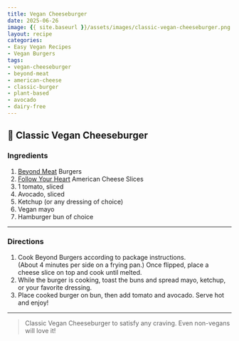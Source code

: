 ```yaml
---
title: Vegan Cheeseburger
date: 2025-06-26
image: {{ site.baseurl }}/assets/images/classic-vegan-cheeseburger.png
layout: recipe
categories:
- Easy Vegan Recipes
- Vegan Burgers
tags:
- vegan-cheeseburger
- beyond-meat
- american-cheese
- classic-burger
- plant-based
- avocado
- dairy-free
---
```


## 🍔 Classic Vegan Cheeseburger


### Ingredients

1. [Beyond Meat](https://www.beyondmeat.com) Burgers  
2. [Follow Your Heart](https://followyourheart.com) American Cheese Slices  
3. 1 tomato, sliced  
4. Avocado, sliced  
5. Ketchup (or any dressing of choice)  
6. Vegan mayo
7. Hamburger bun of choice  

---

### Directions

1. Cook Beyond Burgers according to package instructions.  
   (About 4 minutes per side on a frying pan.) Once flipped, place a cheese slice on top and cook until melted.  
2. While the burger is cooking, toast the buns and spread mayo, ketchup, or your favorite dressing.  
3. Place cooked burger on bun, then add tomato and avocado. Serve hot and enjoy!

---

> Classic Vegan Cheeseburger to satisfy any craving. Even non-vegans will love it!
